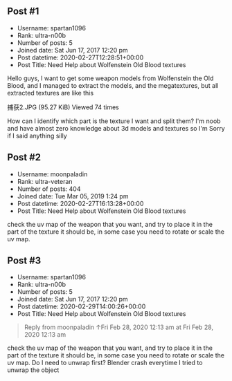 ## Post #1
- Username: spartan1096
- Rank: ultra-n00b
- Number of posts: 5
- Joined date: Sat Jun 17, 2017 12:20 pm
- Post datetime: 2020-02-27T12:28:51+00:00
- Post Title: Need Help about Wolfenstein Old Blood textures

Hello guys, I want to get some weapon models from Wolfenstein the Old Blood, and I managed to extract the models, and the megatextures, but all extracted textures are like this



捕获2.JPG (95.27 KiB) Viewed 74 times


How can I identify which part is the texture I want and split them? I'm noob and have almost zero knowledge about 3d models and textures so I'm Sorry if I said anything silly
## Post #2
- Username: moonpaladin
- Rank: ultra-veteran
- Number of posts: 404
- Joined date: Tue Mar 05, 2019 1:24 pm
- Post datetime: 2020-02-27T16:13:28+00:00
- Post Title: Need Help about Wolfenstein Old Blood textures

check the uv map of the weapon that you want, and try to place it in the part of the texture it should be, in some case you need to rotate or scale the uv map.
## Post #3
- Username: spartan1096
- Rank: ultra-n00b
- Number of posts: 5
- Joined date: Sat Jun 17, 2017 12:20 pm
- Post datetime: 2020-02-29T14:00:26+00:00
- Post Title: Need Help about Wolfenstein Old Blood textures

> Reply from moonpaladin ↑Fri Feb 28, 2020 12:13 am at Fri Feb 28, 2020 12:13 am
>
> 
check the uv map of the weapon that you want, and try to place it in the part of the texture it should be, in some case you need to rotate or scale the uv map.
Do I need to unwrap first? Blender crash everytime I tried to unwrap the object

